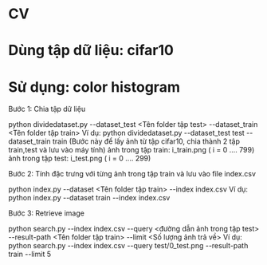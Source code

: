 # CV
# Dùng tập dữ liệu: cifar10
# Sử dụng: color histogram

Bước 1: Chia tập dữ liệu

python dividedataset.py --dataset_test <Tên folder tập test> --dataset_train <Tên folder tập train>
Ví dụ: python dividedataset.py --dataset_test test --dataset_train train
(Bước này để lấy ảnh từ tập cifar10, chia thành 2 tập train,test và lưu vào máy tính)
ảnh trong tập train: i_train.png ( i = 0 .... 799)
ảnh trong tập test: i_test.png ( i = 0 .... 299)

Bước 2: Tính đặc trưng với từng ảnh trong tập train và lưu vào file index.csv

python index.py --dataset <Tên folder tập train> --index index.csv
Ví dụ: python index.py --dataset train --index index.csv

Bước 3: Retrieve image

python search.py --index index.csv --query <đường dẫn ảnh trong tập test> --result-path <Tên folder tập train> --limit <Số lượng ảnh trả về>
Ví dụ: python search.py --index index.csv --query test/0_test.png --result-path train --limit 5



